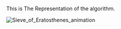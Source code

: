This is The Representation of the algorithm.


![Sieve_of_Eratosthenes_animation](https://user-images.githubusercontent.com/67246359/180076221-74dbe361-8e23-4362-b09d-69fd4fb9e76b.gif)
